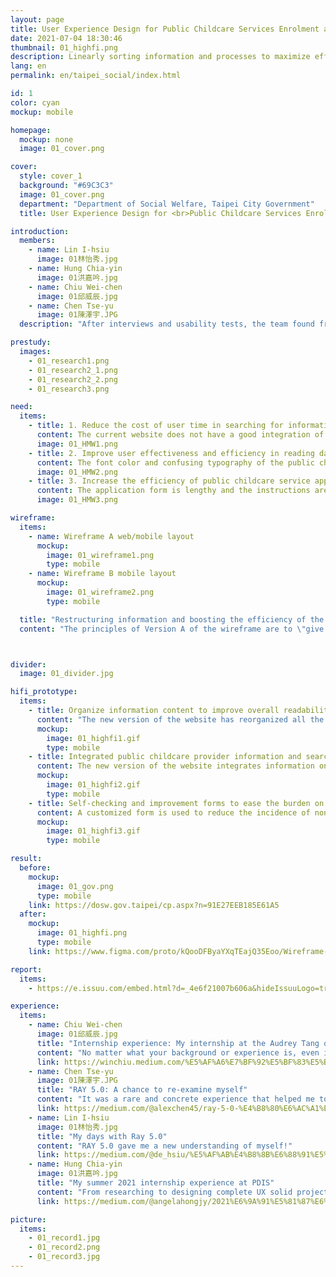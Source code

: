 ```yaml
---
layout: page
title: User Experience Design for Public Childcare Services Enrolment and Draw System
date: 2021-07-04 18:30:46
thumbnail: 01_highfi.png
description: Linearly sorting information and processes to maximize efficiency of use
lang: en
permalink: en/taipei_social/index.html

id: 1
color: cyan
mockup: mobile

homepage:
  mockup: none
  image: 01_cover.png

cover:
  style: cover_1
  background: "#69C3C3"
  image: 01_cover.png
  department: "Department of Social Welfare, Taipei City Government"
  title: User Experience Design for <br>Public Childcare Services Enrolment and Draw System

introduction:
  members:
    - name: Lin I-hsiu
      image: 01林怡秀.jpg
    - name: Hung Chia-yin
      image: 01洪嘉吟.jpg
    - name: Chiu Wei-chen
      image: 01邱威辰.jpg
    - name: Chen Tse-yu
      image: 01陳澤宇.JPG
  description: "After interviews and usability tests, the team found from the affinity diagram method that the current information structure of the system is unclear, which makes it costly for users to gather information, so that they cannot quickly understand critical information and make decisions; it also causes users to send wrong information on the system, which increases the system's back-end processing costs. The team has addressed these issues by reorganizing the system architecture and designing a linear “depth-based” user process, with the ultimate goal of helping users to more effectively \"understand public childcare services,\" \"choose public childcare services\" and \"apply for public childcare services.\""

prestudy:
  images:
    - 01_research1.png
    - 01_research2_1.png
    - 01_research2_2.png
    - 01_research3.png

need:
  items:
    - title: 1. Reduce the cost of user time in searching for information
      content: The current website does not have a good integration of public childcare-related information, and parents need to spend time and effort to navigate through different platforms to get the information they want.
      image: 01_HMW1.png
    - title: 2. Improve user effectiveness and efficiency in reading data
      content: The font color and confusing typography of the public childcare guidelines on the website, as well as the unreadable and incomprehensible wording of the documents, reduce readability and can easily cause confusion.
      image: 01_HMW2.png
    - title: 3. Increase the efficiency of public childcare service applications and registrations
      content: The application form is lengthy and the instructions are not written in plain language making it confusing for applicants, which in turn affects the efficiency of completion.
      image: 01_HMW3.png

wireframe:
  items:
    - name: Wireframe A web/mobile layout
      mockup:
        image: 01_wireframe1.png
        type: mobile
    - name: Wireframe B mobile layout
      mockup:
        image: 01_wireframe2.png
        type: mobile

  title: "Restructuring information and boosting the efficiency of the registration process, customizing services for the convenience of the public and assisting the department in the design of barriers for application review"
  content: "The principles of Version A of the wireframe are to \"give users an identity-specific form,\" \"make it easy for users to find public childcare providers\" and \"integrate the public childcare information framework,\" with a focus on organizing public childcare information and simplifying the process. In addition to the principles of Version A, Version B includes a new \"Self-Check Form\" and a \"Shopping Cart for Public Childcare Services\" to make it easier for users to select public childcare services and to help reduce the chance of ineligibility when applying."



divider:
  image: 01_divider.jpg

hifi_prototype:
  items:
    - title: Organize information content to improve overall readability
      content: "The new version of the website has reorganized all the rules and regulations and presents them in three ways: a breakdown, an illustrated document for dummies and a FAQ, so that first-time visitors can understand the public childcare service schedule and regulations at a glance."
      mockup:
        image: 01_highfi1.gif
        type: mobile
    - title: Integrated public childcare provider information and search function for all your goals in one stop.
      content: The new version of the website integrates information on public childcare providers and a map system that allow parents to quickly find important information about public childcare service locations, reviews, waiting lists and more. And the Favorites list and Shopping Cart make it easy for parents to quickly complete registration by comparing and recording the public childcare options they want in a limited amount of time.
      mockup:
        image: 01_highfi2.gif
        type: mobile
    - title: Self-checking and improvement forms to ease the burden on users and authorities
      content: A customized form is used to reduce the incidence of non-conformity by providing a form that corresponds to the identity of the person, in combination with simple qualifications and reminders of the documents to be prepared.
      mockup:
        image: 01_highfi3.gif
        type: mobile

result:
  before:
    mockup:
      image: 01_gov.png
      type: mobile
    link: https://dosw.gov.taipei/cp.aspx?n=91E27EEB185E61A5
  after: 
    mockup:
      image: 01_highfi.png
      type: mobile
    link: https://www.figma.com/proto/kQooDFByaYXqTEajQ35Eoo/Wireframe-Hi-Fi-Prototype-V2?page-id=56%3A259&node-id=77%3A1392&viewport=243%2C48%2C0.02&scaling=min-zoom&starting-point-node-id=77%3A1392&hide-ui=1

report:
  items: 
    - https://e.issuu.com/embed.html?d=_4e6f21007b606a&hideIssuuLogo=true&pageLayout=singlePage&u=pdis.tw

experience:
  items:
    - name: Chiu Wei-chen
      image: 01邱威辰.jpg
      title: "Internship experience: My internship at the Audrey Tang office! PDIS x Ray 5.0 Internship Program (I)"
      content: "No matter what your background or experience is, even if it's just a small idea, a diversity of opinions is definitely conducive to the implementation of a project."
      link: https://winchiu.medium.com/%E5%AF%A6%E7%BF%92%E5%BF%83%E5%BE%97-%E6%88%91%E5%9C%A8%E5%94%90%E9%B3%B3%E8%BE%A6%E5%85%AC%E5%AE%A4%E5%AF%A6%E7%BF%92%E3%84%9D-%E5%85%AC%E5%85%B1%E6%95%B8%E4%BD%8D%E5%89%B5%E6%96%B0%E7%A9%BA%E9%96%93-pdis-x-ray-5-0-%E8%A6%8B%E7%BF%92%E8%A8%88%E7%95%AB-%E4%B8%8A-69c5ff8146a0
    - name: Chen Tse-yu
      image: 01陳澤宇.JPG
      title: "RAY 5.0: A chance to re-examine myself"
      content: "It was a rare and concrete experience that helped me to know my boundaries better and learn more about how to do things"
      link: https://medium.com/@alexchen45/ray-5-0-%E4%B8%80%E6%AC%A1%E9%87%8D%E6%96%B0%E5%AF%A9%E8%A6%96%E8%87%AA%E5%B7%B1%E7%9A%84%E6%A9%9F%E6%9C%83-fa48693fcd8b
    - name: Lin I-hsiu
      image: 01林怡秀.jpg
      title: "My days with Ray 5.0"
      content: "RAY 5.0 gave me a new understanding of myself!"
      link: https://medium.com/@de_hsiu/%E5%AF%AB%E4%B8%8B%E6%88%91%E5%9C%A8ray-5-0%E7%9A%84%E6%97%A5%E5%AD%90-9605ccb3a018
    - name: Hung Chia-yin
      image: 01洪嘉吟.jpg
      title: "My summer 2021 internship experience at PDIS"
      content: "From researching to designing complete UX solid projects, challenging myself to thrive!"
      link: https://medium.com/@angelahongjy/2021%E6%9A%91%E5%81%87%E6%88%91%E5%9C%A8pdis%E5%AF%A6%E7%BF%92-%E5%BF%83%E5%BE%97%E6%AD%B7%E7%A8%8B-40e65923f5a4

picture:
  items:
    - 01_record1.jpg
    - 01_record2.png
    - 01_record3.jpg
---
```

